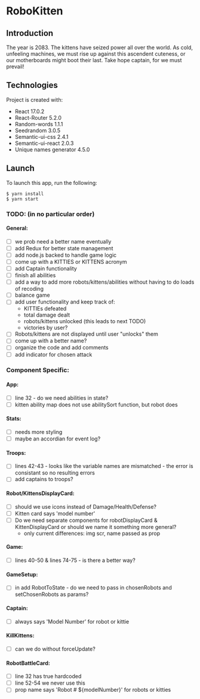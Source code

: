 # RoboKitten 

## Introduction
The year is 2083. The kittens have seized power all over the world. As cold, unfeeling machines, we must rise up against this ascendent cuteness, or our motherboards might boot their last. Take hope captain, for we must prevail!

## Technologies
Project is created with:
- React 17.0.2
- React-Router 5.2.0
- Random-words 1.1.1
- Seedrandom 3.0.5
- Semantic-ui-css 2.4.1
- Semantic-ui-react 2.0.3
- Unique names generator 4.5.0

## Launch
To launch this app, run the following:
```
$ yarn install
$ yarn start
```

### TODO: (in no particular order)

#### General:

- [ ] we prob need a better name eventually
- [ ] add Redux for better state management
- [ ] add node.js backed to handle game logic 
- [ ] come up with a KITTIES or KITTENS acronym
- [ ] add Captain functionality
- [ ] finish all abilities
- [ ] add a way to add more robots/kittens/abilities without having to do loads of recoding
- [ ] balance game
- [ ] add user functionality and keep track of:
    - KITTIEs defeated
    - total damage dealt
    - robots/kittens unlocked (this leads to next TODO)
    - victories by user?
- [ ] Robots/kittens are not displayed until user "unlocks" them
- [ ] come up with a better name?
- [ ] organize the code and add comments
- [ ] add indicator for chosen attack

### Component Specific:

#### App:
- [ ] line 32 - do we need abilities in state?
- [ ] kitten ability map does not use abilitySort function, but robot does

#### Stats:
- [ ] needs more styling
- [ ] maybe an accordian for event log?

#### Troops: 
- [ ] lines 42-43 - looks like the variable names are mismatched - the error is consistant so no resulting errors
- [ ] add captains to troops?

#### Robot/KittensDisplayCard:
- [ ] should we use icons instead of Damage/Health/Defense?
- [ ] Kitten card says 'model number'
- [ ] Do we need separate components for robotDisplayCard & KittenDisplayCard or should we name it something more general?
    - only current differences: img scr, name passed as prop

#### Game:
- [ ] lines 40-50 & lines 74-75 - is there a better way?

#### GameSetup:
- [ ] in add RobotToState - do we need to pass in chosenRobots and setChosenRobots as params?

#### Captain:
- [ ] always says 'Model Number' for robot or kittie

#### KillKittens:
- [ ] can we do without forceUpdate?

#### RobotBattleCard:
- [ ] line 32 has true hardcoded
- [ ] line 52-54 we never use this
- [ ] prop name says 'Robot # ${modelNumber}' for robots or kitties
